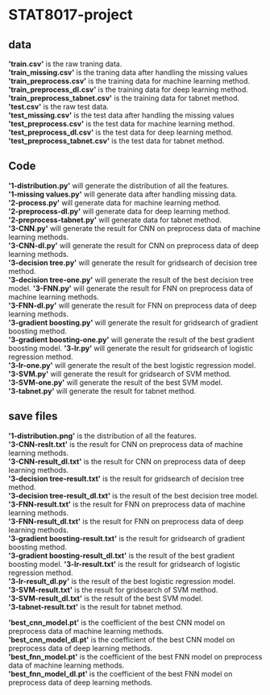 # STAT8017-project  
## data  
**'train.csv'** is the raw traning data.  
**'train_missing.csv'** is the traning data after handling the missing values   
**'train_preprocess.csv'** is the training data for machine learning method.  
**'train_preprocess_dl.csv'** is the training data for deep learning method.  
**'train_preprocess_tabnet.csv'** is the training data for tabnet method.  
**'test.csv'** is the raw test data.  
**'test_missing.csv'** is the test data after handling the missing values   
**'test_preprocess.csv'** is the test data for machine learning method.  
**'test_preprocess_dl.csv'** is the test data for deep learning method.  
**'test_preprocess_tabnet.csv'** is the test data for tabnet method.  



## Code  
**'1-distribution.py'** will generate the distribution of all the features.  
**'1-missing values.py'** will generate data after handling missing data.  
**'2-process.py'** will generate data for machine learning method.  
**'2-preprocess-dl.py'** will generate data for deep learning method.  
**'2-preprocess-tabnet.py'** will generate data for tabnet method.  
**'3-CNN.py'** will generate the result for CNN on preprocess data of machine learning methods.  
**'3-CNN-dl.py'** will generate the result for CNN on preprocess data of deep learning methods.   
**'3-decision tree.py'** will generate the result for gridsearch of decision tree method.  
**'3-decision tree-one.py'** will generate the result of the best decision tree model.
**'3-FNN.py'** will generate the result for FNN on preprocess data of machine learning methods.  
**'3-FNN-dl.py'** will generate the result for FNN on preprocess data of deep learning methods.  
**'3-gradient boosting.py'** will generate the result for gridsearch of gradient boosting method.  
**'3-gradient boosting-one.py'** will generate the result of the best gradient boosting model.
**'3-lr.py'** will generate the result for gridsearch of logistic regression method.  
**'3-lr-one.py'** will generate the result of the best logistic regression model.  
**'3-SVM.py'** will generate the result for gridsearch of SVM method.  
**'3-SVM-one.py'** will generate the result of the best SVM model.  
**'3-tabnet.py'** will generate the result for tabnet method.  

## save files
**'1-distribution.png'** is the distribution of all the features.  
**'3-CNN-reslt.txt'** is the result for CNN on preprocess data of machine learning methods.  
**'3-CNN-result_dl.txt'** is the result for CNN on preprocess data of deep learning methods.   
**'3-decision tree-result.txt'** is the result for gridsearch of decision tree method.  
**'3-decision tree-result_dl.txt'** is the result of the best decision tree model.
**'3-FNN-result.txt'** is the result for FNN on preprocess data of machine learning methods.  
**'3-FNN-result_dl.txt'** is the result for FNN on preprocess data of deep learning methods.  
**'3-gradient boosting-result.txt'** is the result for gridsearch of gradient boosting method.  
**'3-gradient boosting-result_dl.txt'** is the result of the best gradient boosting model.
**'3-lr-result.txt'** is the result for gridsearch of logistic regression method.  
**'3-lr-result_dl.py'** is the result of the best logistic regression model.  
**'3-SVM-result.txt'** is the result for gridsearch of SVM method.  
**'3-SVM-result_dl.txt'** is the result of the best SVM model.  
**'3-tabnet-result.txt'** is the result for tabnet method.  

**'best_cnn_model.pt'** is the coefficient of the best CNN model on preprocess data of machine learning methods.  
**'best_cnn_model_dl.pt'** is the coefficient of the best CNN model on preprocess data of deep learning methods.  
**'best_fnn_model.pt'** is the coefficient of the best FNN model on preprocess data of machine learning methods.  
**'best_fnn_model_dl.pt'** is the coefficient of the best FNN model on preprocess data of deep learning methods.  




